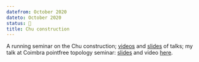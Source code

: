 ```yaml
---
datefrom: October 2020
dateto: October 2020
status: 🌱
title: Chu construction
---
```


A running seminar on the Chu construction; [videos](https://compose.ioc.ee/chu/) and [slides](stuff/dusko-chu.pdf) of talks; my talk at Coimbra pointfree topology seminar: [slides](stuff/dualities.pdf) and video [here](https://bham-ac-uk.zoom.us/rec/play/LFRubGk4oWwI3WRDRyGid4rgrie7b-hqODpp1G8HDt--0ToPN2GNqe25Jqsjy4dpaXXTBGJgB1902H9F.-PSXnVnpIjsDaA_2?continueMode=true&_x_zm_rtaid=hhBrE5hTS9K9MCe2_L1Jqw.1607169222927.c60b4983e92098a22cc203256a5a1788&_x_zm_rhtaid=793).